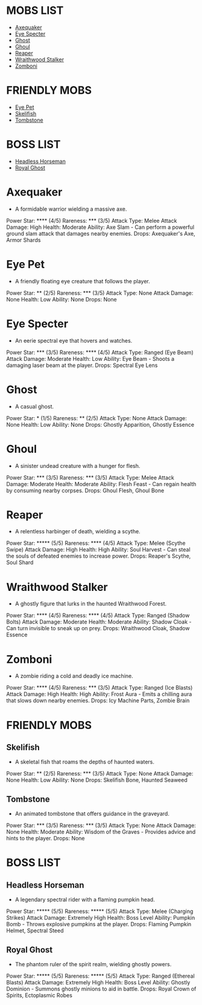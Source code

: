 # MOBS LIST

- [Axequaker](#axequaker)
- [Eye Specter](#eye-specter)
- [Ghost](#ghost)
- [Ghoul](#ghoul)
- [Reaper](#reaper)
- [Wraithwood Stalker](#wraithwood-stalker)
- [Zomboni](#zomboni)

# FRIENDLY MOBS

- [Eye Pet](#eye-pet)
- [Skelifish](#skelifish)
- [Tombstone](#tombstone)

# BOSS LIST

- [Headless Horseman](#headless-horseman)
- [Royal Ghost](#royal-ghost)

# Axequaker

- A formidable warrior wielding a massive axe.

Power Star: **** (4/5)
Rareness: *** (3/5)
Attack Type: Melee
Attack Damage: High
Health: Moderate
Ability: Axe Slam - Can perform a powerful ground slam attack that damages nearby enemies.
Drops: Axequaker's Axe, Armor Shards

# Eye Pet

- A friendly floating eye creature that follows the player.

Power Star: ** (2/5)
Rareness: *** (3/5)
Attack Type: None
Attack Damage: None
Health: Low
Ability: None
Drops: None

# Eye Specter

- An eerie spectral eye that hovers and watches.

Power Star: *** (3/5)
Rareness: **** (4/5)
Attack Type: Ranged (Eye Beam)
Attack Damage: Moderate
Health: Low
Ability: Eye Beam - Shoots a damaging laser beam at the player.
Drops: Spectral Eye Lens

# Ghost

- A casual ghost.

Power Star: * (1/5)
Rareness: ** (2/5)
Attack Type: None
Attack Damage: None
Health: Low
Ability: None
Drops: Ghostly Apparition, Ghostly Essence

# Ghoul

- A sinister undead creature with a hunger for flesh.

Power Star: *** (3/5)
Rareness: *** (3/5)
Attack Type: Melee
Attack Damage: Moderate
Health: Moderate
Ability: Flesh Feast - Can regain health by consuming nearby corpses.
Drops: Ghoul Flesh, Ghoul Bone

# Reaper

- A relentless harbinger of death, wielding a scythe.

Power Star: ***** (5/5)
Rareness: **** (4/5)
Attack Type: Melee (Scythe Swipe)
Attack Damage: High
Health: High
Ability: Soul Harvest - Can steal the souls of defeated enemies to increase power.
Drops: Reaper's Scythe, Soul Shard

# Wraithwood Stalker

- A ghostly figure that lurks in the haunted Wraithwood Forest.

Power Star: **** (4/5)
Rareness: **** (4/5)
Attack Type: Ranged (Shadow Bolts)
Attack Damage: Moderate
Health: Moderate
Ability: Shadow Cloak - Can turn invisible to sneak up on prey.
Drops: Wraithwood Cloak, Shadow Essence

# Zomboni

- A zombie riding a cold and deadly ice machine.

Power Star: **** (4/5)
Rareness: *** (3/5)
Attack Type: Ranged (Ice Blasts)
Attack Damage: High
Health: High
Ability: Frost Aura - Emits a chilling aura that slows down nearby enemies.
Drops: Icy Machine Parts, Zombie Brain

# FRIENDLY MOBS

## Skelifish

- A skeletal fish that roams the depths of haunted waters.

Power Star: ** (2/5)
Rareness: *** (3/5)
Attack Type: None
Attack Damage: None
Health: Low
Ability: None
Drops: Skelifish Bone, Haunted Seaweed

## Tombstone

- An animated tombstone that offers guidance in the graveyard.

Power Star: *** (3/5)
Rareness: *** (3/5)
Attack Type: None
Attack Damage: None
Health: Moderate
Ability: Wisdom of the Graves - Provides advice and hints to the player.
Drops: None

# BOSS LIST

## Headless Horseman

- A legendary spectral rider with a flaming pumpkin head.

Power Star: ***** (5/5)
Rareness: ***** (5/5)
Attack Type: Melee (Charging Strikes)
Attack Damage: Extremely High
Health: Boss Level
Ability: Pumpkin Bomb - Throws explosive pumpkins at the player.
Drops: Flaming Pumpkin Helmet, Spectral Steed

## Royal Ghost

- The phantom ruler of the spirit realm, wielding ghostly powers.

Power Star: ***** (5/5)
Rareness: ***** (5/5)
Attack Type: Ranged (Ethereal Blasts)
Attack Damage: Extremely High
Health: Boss Level
Ability: Ghostly Dominion - Summons ghostly minions to aid in battle.
Drops: Royal Crown of Spirits, Ectoplasmic Robes
